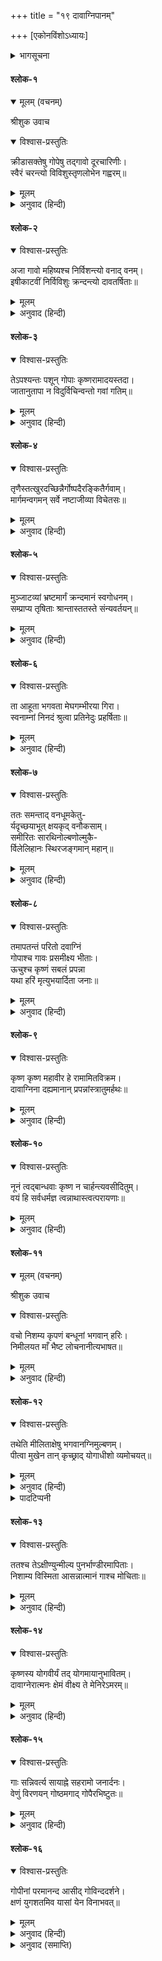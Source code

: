+++
title = "१९ दावाग्निपानम्"

+++
[एकोनविंशोऽध्यायः]



<details><summary>भागसूचना</summary>

गौओं और गोपोंको दावानलसे बचाना
</details>

#### श्लोक-१


<details open><summary>मूलम् (वचनम्)</summary>

श्रीशुक उवाच
</details>

<details open><summary>विश्वास-प्रस्तुतिः</summary>

क्रीडासक्तेषु गोपेषु तद‍्गावो दूरचारिणीः।  
स्वैरं चरन्त्यो विविशुस्तृणलोभेन गह्वरम्॥
</details>

<details><summary>मूलम्</summary>

क्रीडासक्तेषु गोपेषु तद‍्गावो दूरचारिणीः।  
स्वैरं चरन्त्यो विविशुस्तृणलोभेन गह्वरम्॥
</details>

<details><summary>अनुवाद (हिन्दी)</summary>

श्रीशुकदेवजी कहते हैं—परीक्षित्! उस समय जब ग्वालबाल खेल-कूदमें लग गये, तब उनकी गौएँ बेरोक-टोक चरती हुई बहुत दूर निकल गयीं और हरी-हरी घासके लोभसे एक गहन वनमें घुस गयीं॥ १॥
</details>

#### श्लोक-२


<details open><summary>विश्वास-प्रस्तुतिः</summary>

अजा गावो महिष्यश्च निर्विशन्त्यो वनाद् वनम्।  
इषीकाटवीं निर्विविशुः क्रन्दन्त्यो दावतर्षिताः॥
</details>

<details><summary>मूलम्</summary>

अजा गावो महिष्यश्च निर्विशन्त्यो वनाद् वनम्।  
इषीकाटवीं निर्विविशुः क्रन्दन्त्यो दावतर्षिताः॥
</details>

<details><summary>अनुवाद (हिन्दी)</summary>

उनकी बकरियाँ, गायें और भैंसें एक वनसे दूसरे वनमें होती हुई आगे बढ़ गयीं तथा गर्मीके तापसे व्याकुल हो गयीं। वे बेसुध-सी होकर अन्तमें डकराती हुई मुंजाटवी (सरकंडोंके वन) में घुस गयीं॥ २॥
</details>

#### श्लोक-३


<details open><summary>विश्वास-प्रस्तुतिः</summary>

तेऽपश्यन्तः पशून् गोपाः कृष्णरामादयस्तदा।  
जातानुतापा न विदुर्विचिन्वन्तो गवां गतिम्॥
</details>

<details><summary>मूलम्</summary>

तेऽपश्यन्तः पशून् गोपाः कृष्णरामादयस्तदा।  
जातानुतापा न विदुर्विचिन्वन्तो गवां गतिम्॥
</details>

<details><summary>अनुवाद (हिन्दी)</summary>

जब श्रीकृष्ण, बलराम आदि ग्वालबालोंने देखा कि हमारे पशुओंका तो कहीं पता-ठिकाना ही नहीं है, तब उन्हें अपने खेल-कूदपर बड़ा पछतावा हुआ और वे बहुत कुछ खोज-बीन करनेपर भी अपनी गौओंका पता न लगा सके॥ ३॥
</details>

#### श्लोक-४


<details open><summary>विश्वास-प्रस्तुतिः</summary>

तृणैस्तत्खुरदच्छिन्नैर्गोष्पदैरङ्कितैर्गवाम्।  
मार्गमन्वगमन् सर्वे नष्टाजीव्या विचेतसः॥
</details>

<details><summary>मूलम्</summary>

तृणैस्तत्खुरदच्छिन्नैर्गोष्पदैरङ्कितैर्गवाम्।  
मार्गमन्वगमन् सर्वे नष्टाजीव्या विचेतसः॥
</details>

<details><summary>अनुवाद (हिन्दी)</summary>

गौएँ ही तो व्रजवासियोंकी जीविकाका साधन थीं। उनके न मिलनेसे वे अचेत-से हो रहे थे। अब वे गौओंके खुर और दाँतोंसे कटी हुई घास तथा पृथ्वीपर बने हुए खुरोंके चिह्नोंसे उनका पता लगाते हुए आगे बढ़े॥ ४॥
</details>

#### श्लोक-५


<details open><summary>विश्वास-प्रस्तुतिः</summary>

मुञ्जाटव्यां भ्रष्टमार्गं क्रन्दमानं स्वगोधनम्।  
सम्प्राप्य तृषिताः श्रान्तास्ततस्ते संन्यवर्तयन्॥
</details>

<details><summary>मूलम्</summary>

मुञ्जाटव्यां भ्रष्टमार्गं क्रन्दमानं स्वगोधनम्।  
सम्प्राप्य तृषिताः श्रान्तास्ततस्ते संन्यवर्तयन्॥
</details>

<details><summary>अनुवाद (हिन्दी)</summary>

अन्तमें उन्होंने देखा कि उनकी गौएँ मुंजाटवीमें रास्ता भूलकर डकरा रही हैं। उन्हें पाकर वे लौटानेकी चेष्टा करने लगे। उस समय वे एकदम थक गये थे और उन्हें प्यास भी बड़े जोरसे लगी हुई थी। इससे वे व्याकुल हो रहे थे॥ ५॥
</details>

#### श्लोक-६


<details open><summary>विश्वास-प्रस्तुतिः</summary>

ता आहूता भगवता मेघगम्भीरया गिरा।  
स्वनाम्नां निनदं श्रुत्वा प्रतिनेदुः प्रहर्षिताः॥
</details>

<details><summary>मूलम्</summary>

ता आहूता भगवता मेघगम्भीरया गिरा।  
स्वनाम्नां निनदं श्रुत्वा प्रतिनेदुः प्रहर्षिताः॥
</details>

<details><summary>अनुवाद (हिन्दी)</summary>

उनकी यह दशा देखकर भगवान् श्रीकृष्ण अपनी मेघके समान गम्भीर वाणीसे नाम ले-लेकर गौओंको पुकारने लगे। गौएँ अपने नामकी ध्वनि सुनकर बहुत हर्षित हुईं। वे भी उत्तरमें हुंकारने और रँभाने लगीं॥ ६॥
</details>

#### श्लोक-७


<details open><summary>विश्वास-प्रस्तुतिः</summary>

ततः समन्ताद् वनधूमकेतु-  
र्यदृच्छयाभूत् क्षयकृद् वनौकसाम्।  
समीरितः सारथिनोल्बणोल्मुकै-  
र्विलेलिहानः स्थिरजङ्गमान् महान्॥
</details>

<details><summary>मूलम्</summary>

ततः समन्ताद् वनधूमकेतु-  
र्यदृच्छयाभूत् क्षयकृद् वनौकसाम्।  
समीरितः सारथिनोल्बणोल्मुकै-  
र्विलेलिहानः स्थिरजङ्गमान् महान्॥
</details>

<details><summary>अनुवाद (हिन्दी)</summary>

परीक्षित्! इस प्रकार भगवान् उन गायोंको पुकार ही रहे थे कि उस वनमें सब ओर अकस्मात् दावाग्नि लग गयी, जो वनवासी जीवोंका काल ही होती है। साथ ही बड़े जोरकी आँधी भी चलकर उस अग्निके बढ़नेमें सहायता देने लगी। इससे सब ओर फैली हुई वह प्रचण्ड अग्नि अपनी भयंकर लपटोंसे समस्त चराचर जीवोंको भस्मसात् करने लगी॥ ७॥
</details>

#### श्लोक-८


<details open><summary>विश्वास-प्रस्तुतिः</summary>

तमापतन्तं परितो दवाग्निं  
गोपाश्च गावः प्रसमीक्ष्य भीताः।  
ऊचुश्च कृष्णं सबलं प्रपन्ना  
यथा हरिं मृत्युभयार्दिता जनाः॥
</details>

<details><summary>मूलम्</summary>

तमापतन्तं परितो दवाग्निं  
गोपाश्च गावः प्रसमीक्ष्य भीताः।  
ऊचुश्च कृष्णं सबलं प्रपन्ना  
यथा हरिं मृत्युभयार्दिता जनाः॥
</details>

<details><summary>अनुवाद (हिन्दी)</summary>

जब ग्वालों और गौओंने देखा कि दावानल चारों ओरसे हमारी ही ओर बढ़ता आ रहा है, तब वे अत्यन्त भयभीत हो गये। और मृत्युके भयसे डरे हुए जीव जिस प्रकार भगवान‍्की शरणमें आते हैं, वैसे ही वे श्रीकृष्ण और बलरामजीके शरणापन्न होकर उन्हें पुकारते हुए बोले—॥ ८॥
</details>

#### श्लोक-९


<details open><summary>विश्वास-प्रस्तुतिः</summary>

कृष्ण कृष्ण महावीर हे रामामितविक्रम।  
दावाग्निना दह्यमानान् प्रपन्नांस्त्रातुमर्हथः॥
</details>

<details><summary>मूलम्</summary>

कृष्ण कृष्ण महावीर हे रामामितविक्रम।  
दावाग्निना दह्यमानान् प्रपन्नांस्त्रातुमर्हथः॥
</details>

<details><summary>अनुवाद (हिन्दी)</summary>

‘महावीर श्रीकृष्ण! प्यारे श्रीकृष्ण! परम बलशाली बलराम! हम तुम्हारे शरणागत हैं। देखो, इस समय हम दावानलसे जलना ही चाहते हैं। तुम दोनों हमें इससे बचाओ॥ ९॥
</details>

#### श्लोक-१०


<details open><summary>विश्वास-प्रस्तुतिः</summary>

नूनं त्वद‍्बान्धवाः कृष्ण न चार्हन्त्यवसीदितुम्।  
वयं हि सर्वधर्मज्ञ त्वन्नाथास्त्वत्परायणाः॥
</details>

<details><summary>मूलम्</summary>

नूनं त्वद‍्बान्धवाः कृष्ण न चार्हन्त्यवसीदितुम्।  
वयं हि सर्वधर्मज्ञ त्वन्नाथास्त्वत्परायणाः॥
</details>

<details><summary>अनुवाद (हिन्दी)</summary>

श्रीकृष्ण! जिनके तुम्हीं भाई-बन्धु और सब कुछ हो, उन्हें तो किसी प्रकारका कष्ट नहीं होना चाहिये। सब धर्मोंके ज्ञाता श्यामसुन्दर! तुम्हीं हमारे एकमात्र रक्षक एवं स्वामी हो; हमें केवल तुम्हारा ही भरोसा है’॥ १०॥
</details>

#### श्लोक-११


<details open><summary>मूलम् (वचनम्)</summary>

श्रीशुक उवाच
</details>

<details open><summary>विश्वास-प्रस्तुतिः</summary>

वचो निशम्य कृपणं बन्धूनां भगवान् हरिः।  
निमीलयत माँ भैष्ट लोचनानीत्यभाषत॥
</details>

<details><summary>मूलम्</summary>

वचो निशम्य कृपणं बन्धूनां भगवान् हरिः।  
निमीलयत माँ भैष्ट लोचनानीत्यभाषत॥
</details>

<details><summary>अनुवाद (हिन्दी)</summary>

श्रीशुकदेवजी कहते हैं—अपने सखा ग्वाल-बालोंके ये दीनतासे भरे वचन सुनकर भगवान् श्रीकृष्णने कहा—‘डरो मत, तुम अपनी आँखें बंद कर लो’॥ ११॥
</details>

#### श्लोक-१२


<details open><summary>विश्वास-प्रस्तुतिः</summary>

तथेति मीलिताक्षेषु भगवानग्निमुल्बणम्।  
पीत्वा मुखेन तान् कृच्छ्राद् योगाधीशो व्यमोचयत्॥
</details>

<details><summary>मूलम्</summary>

तथेति मीलिताक्षेषु भगवानग्निमुल्बणम्।  
पीत्वा मुखेन तान् कृच्छ्राद् योगाधीशो व्यमोचयत्॥
</details>

<details><summary>अनुवाद (हिन्दी)</summary>

भगवान‍्की आज्ञा सुनकर उन ग्वालबालोंने कहा ‘बहुत अच्छा’ और अपनी आँखें मूँद लीं। तब योगेश्वर भगवान् श्रीकृष्णने उस भयंकर आगको अपने मुँहसे पी लिया* और इस प्रकार उन्हें उस घोर संकटसे छुड़ा दिया॥ १२॥
</details>

<details><summary>पादटिप्पनी</summary>

* १. भगवान् श्रीकृष्ण भक्तोंके द्वारा अर्पित प्रेम-भक्ति-सुधा-रसका पान करते हैं। अग्निके मनमें उसीका स्वाद लेनेकी लालसा हो आयी। इसलिये उसने स्वयं ही मुखमें प्रवेश किया।  
२. विषाग्नि, मुंजाग्नि और दावाग्नि—तीनोंका पान करके भगवान‍्ने अपनी त्रितापनाशकी शक्ति व्यक्त की।  
३. पहले रात्रिमें अग्निपान किया था, दूसरी बार दिनमें। भगवान् अपने भक्तजनोंका ताप हरनेके लिये सदा तत्पर रहते हैं।  
४. पहली बार सबके सामने और दूसरी बार सबकी आँखें बंद कराके श्रीकृष्णने अग्निपान किया। इसका अभिप्राय यह है कि भगवान् परोक्ष और अपरोक्ष दोनों ही प्रकारसे वे भक्तजनोंका हित करते हैं।
</details>

#### श्लोक-१३


<details open><summary>विश्वास-प्रस्तुतिः</summary>

ततश्च तेऽक्षीण्युन्मील्य पुनर्भाण्डीरमापिताः।  
निशाम्य विस्मिता आसन्नात्मानं गाश्च मोचिताः॥
</details>

<details><summary>मूलम्</summary>

ततश्च तेऽक्षीण्युन्मील्य पुनर्भाण्डीरमापिताः।  
निशाम्य विस्मिता आसन्नात्मानं गाश्च मोचिताः॥
</details>

<details><summary>अनुवाद (हिन्दी)</summary>

इसके बाद जब ग्वालबालोंने अपनी-अपनी आँखें खोलकर देखा तब अपनेको भाण्डीरवटके पास पाया। इस प्रकार अपने-आपको और गौओंको दावानलसे बचा देख वे ग्वालबाल बहुत ही विस्मित हुए॥ १३॥
</details>

#### श्लोक-१४


<details open><summary>विश्वास-प्रस्तुतिः</summary>

कृष्णस्य योगवीर्यं तद् योगमायानुभावितम्।  
दावाग्नेरात्मनः क्षेमं वीक्ष्य ते मेनिरेऽमरम्॥
</details>

<details><summary>मूलम्</summary>

कृष्णस्य योगवीर्यं तद् योगमायानुभावितम्।  
दावाग्नेरात्मनः क्षेमं वीक्ष्य ते मेनिरेऽमरम्॥
</details>

<details><summary>अनुवाद (हिन्दी)</summary>

श्रीकृष्णकी इस योगसिद्धि तथा योगमायाके प्रभावको एवं दावानलसे अपनी रक्षाको देखकर उन्होंने यही समझा कि श्रीकृष्ण कोई देवता हैं॥ १४॥
</details>

#### श्लोक-१५


<details open><summary>विश्वास-प्रस्तुतिः</summary>

गाः सन्निवर्त्य सायाह्ने सहरामो जनार्दनः।  
वेणुं विरणयन् गोष्ठमगाद् गोपैरभिष्टुतः॥
</details>

<details><summary>मूलम्</summary>

गाः सन्निवर्त्य सायाह्ने सहरामो जनार्दनः।  
वेणुं विरणयन् गोष्ठमगाद् गोपैरभिष्टुतः॥
</details>

<details><summary>अनुवाद (हिन्दी)</summary>

परीक्षित्! सायंकाल होनेपर बलरामजीके साथ भगवान् श्रीकृष्णने गौएँ लौटायीं और वंशी बजाते हुए उनके पीछे-पीछे व्रजकी यात्रा की। उस समय ग्वालबाल उनकी स्तुति करते आ रहे थे॥ १५॥
</details>

#### श्लोक-१६


<details open><summary>विश्वास-प्रस्तुतिः</summary>

गोपीनां परमानन्द आसीद् गोविन्ददर्शने।  
क्षणं युगशतमिव यासां येन विनाभवत्॥
</details>

<details><summary>मूलम्</summary>

गोपीनां परमानन्द आसीद् गोविन्ददर्शने।  
क्षणं युगशतमिव यासां येन विनाभवत्॥
</details>

<details><summary>अनुवाद (हिन्दी)</summary>

इधर व्रजमें गोपियोंको श्रीकृष्णके बिना एक-एक क्षण सौ-सौ युगके समान हो रहा था। जब भगवान् श्रीकृष्ण लौटे तब उनका दर्शन करके वे परमानन्दमें मग्न हो गयीं॥ १६॥
</details>

<details><summary>अनुवाद (समाप्ति)</summary>

इति श्रीमद‍्भागवते महापुराणे पारमहंस्यां संहितायां दशमस्कन्धे पूर्वार्धे दावाग्निपानं नामैकोनविंशोऽध्यायः॥ १९॥
</details>
